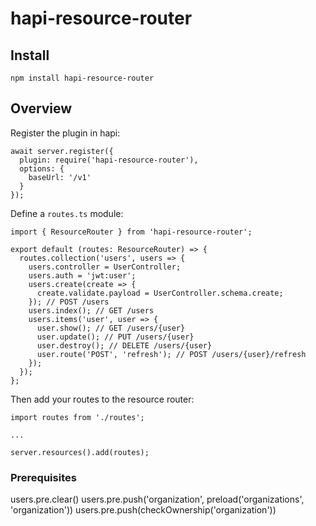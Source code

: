 # hapi-resource-router

## Install

```
npm install hapi-resource-router
```

## Overview

Register the plugin in hapi:

```
await server.register({
  plugin: require('hapi-resource-router'),
  options: {
    baseUrl: '/v1'
  }
});
```

Define a `routes.ts` module:
```
import { ResourceRouter } from 'hapi-resource-router';

export default (routes: ResourceRouter) => {
  routes.collection('users', users => {
    users.controller = UserController;
    users.auth = 'jwt:user';
    users.create(create => {
      create.validate.payload = UserController.schema.create;
    }); // POST /users
    users.index(); // GET /users
    users.items('user', user => {
      user.show(); // GET /users/{user}
      user.update(); // PUT /users/{user}
      user.destroy(); // DELETE /users/{user}
      user.route('POST', 'refresh'); // POST /users/{user}/refresh
    });
  });
};
```

Then add your routes to the resource router:
```
import routes from './routes';

...

server.resources().add(routes);
```

### Prerequisites

users.pre.clear()
users.pre.push('organization', preload('organizations', 'organization'))
users.pre.push(checkOwnership('organization'))